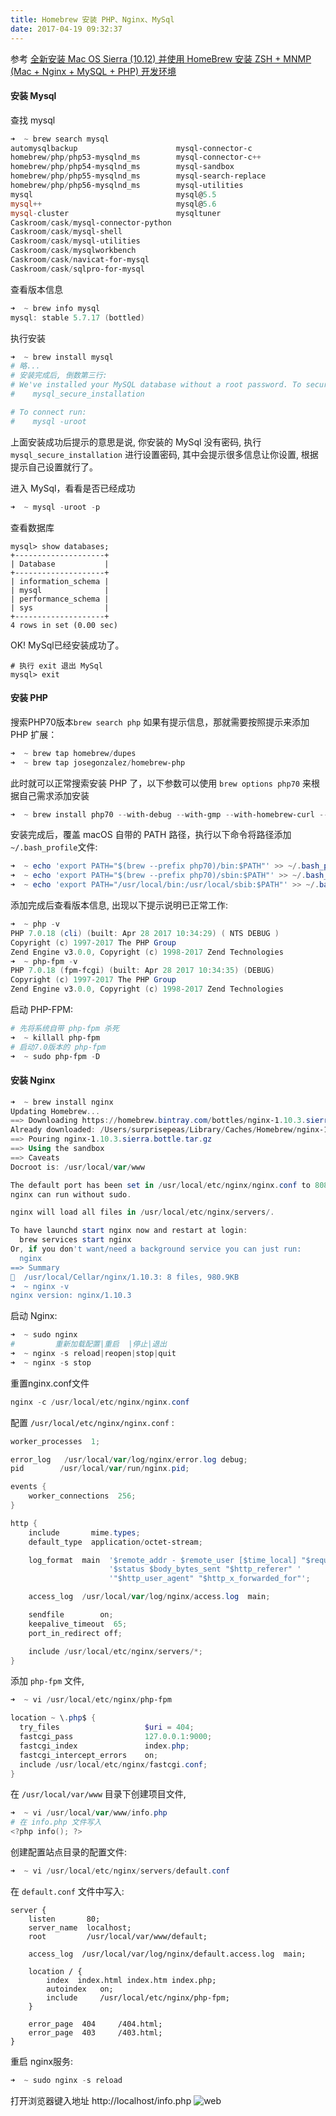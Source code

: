 ```yaml
---
title: Homebrew 安装 PHP、Nginx、MySql
date: 2017-04-19 09:32:37
---
```


参考 [全新安装 Mac OS Sierra (10.12) 并使用 HomeBrew 安装 ZSH + MNMP (Mac + Nginx + MySQL + PHP) 开发环境](https://laravel-china.org/topics/3129/new-installation-mac-os-sierra-1012-and-use-homebrew-to-install-zsh-mnmp-mac-nginx-mysql-php-development-environment)

<!--more-->

#### 安装 Mysql

查找 mysql

```powershell
➜  ~ brew search mysql
automysqlbackup                      mysql-connector-c
homebrew/php/php53-mysqlnd_ms        mysql-connector-c++
homebrew/php/php54-mysqlnd_ms        mysql-sandbox
homebrew/php/php55-mysqlnd_ms        mysql-search-replace
homebrew/php/php56-mysqlnd_ms        mysql-utilities
mysql                                mysql@5.5
mysql++                              mysql@5.6
mysql-cluster                        mysqltuner
Caskroom/cask/mysql-connector-python
Caskroom/cask/mysql-shell
Caskroom/cask/mysql-utilities
Caskroom/cask/mysqlworkbench
Caskroom/cask/navicat-for-mysql
Caskroom/cask/sqlpro-for-mysql
```

查看版本信息

```powershell
➜  ~ brew info mysql
mysql: stable 5.7.17 (bottled)
```

执行安装

```powershell
➜  ~ brew install mysql
# 略...
# 安装完成后, 倒数第三行:
# We've installed your MySQL database without a root password. To secure it run:
#    mysql_secure_installation

# To connect run:
#    mysql -uroot
```

上面安装成功后提示的意思是说, 你安装的 MySql 没有密码, 执行`mysql_secure_installation` 进行设置密码, 其中会提示很多信息让你设置, 根据提示自己设置就行了。

进入 MySql，看看是否已经成功

```powershell
➜  ~ mysql -uroot -p
```

查看数据库

```mysql
mysql> show databases;
+--------------------+
| Database           |
+--------------------+
| information_schema |
| mysql              |
| performance_schema |
| sys                |
+--------------------+
4 rows in set (0.00 sec)
```

OK! MySql已经安装成功了。

```Mysql
# 执行 exit 退出 MySql
mysql> exit
```



#### 安装 PHP

搜索PHP70版本`brew search php` 如果有提示信息，那就需要按照提示来添加PHP 扩展：

```powershell
➜  ~ brew tap homebrew/dupes
➜  ~ brew tap josegonzalez/homebrew-php
```

此时就可以正常搜索安装 PHP 了，以下参数可以使用 `brew options php70` 来根据自己需求添加安装

```powershell
➜  ~ brew install php70 --with-debug --with-gmp --with-homebrew-curl --with-homebrew-libressl --with-homebrew-libxml2 --with-homebrew-libxslt --with-imap --with-libmysql --with-mssql --with-pear
```

安装完成后，覆盖 macOS 自带的 PATH 路径，执行以下命令将路径添加`~/.bash_profile`文件:

```powershell
➜  ~ echo 'export PATH="$(brew --prefix php70)/bin:$PATH"' >> ~/.bash_profile
➜  ~ echo 'export PATH="$(brew --prefix php70)/sbin:$PATH"' >> ~/.bash_profile
➜  ~ echo 'export PATH="/usr/local/bin:/usr/local/sbib:$PATH"' >> ~/.bash_profile
```

添加完成后查看版本信息, 出现以下提示说明已正常工作:

```powershell
➜  ~ php -v
PHP 7.0.18 (cli) (built: Apr 28 2017 10:34:29) ( NTS DEBUG )
Copyright (c) 1997-2017 The PHP Group
Zend Engine v3.0.0, Copyright (c) 1998-2017 Zend Technologies
➜  ~ php-fpm -v
PHP 7.0.18 (fpm-fcgi) (built: Apr 28 2017 10:34:35) (DEBUG)
Copyright (c) 1997-2017 The PHP Group
Zend Engine v3.0.0, Copyright (c) 1998-2017 Zend Technologies
```

启动 PHP-FPM:

```powershell
# 先将系统自带 php-fpm 杀死
➜  ~ killall php-fpm
# 启动7.0版本的 php-fpm
➜  ~ sudo php-fpm -D
```

#### 安装 Nginx

```powershell
➜  ~ brew install nginx
Updating Homebrew...
==> Downloading https://homebrew.bintray.com/bottles/nginx-1.10.3.sierra.bottle.tar.gz
Already downloaded: /Users/surprisepeas/Library/Caches/Homebrew/nginx-1.10.3.sierra.bottle.tar.gz
==> Pouring nginx-1.10.3.sierra.bottle.tar.gz
==> Using the sandbox
==> Caveats
Docroot is: /usr/local/var/www

The default port has been set in /usr/local/etc/nginx/nginx.conf to 8080 so that
nginx can run without sudo.

nginx will load all files in /usr/local/etc/nginx/servers/.

To have launchd start nginx now and restart at login:
  brew services start nginx
Or, if you don't want/need a background service you can just run:
  nginx
==> Summary
🍺  /usr/local/Cellar/nginx/1.10.3: 8 files, 980.9KB
➜  ~ nginx -v
nginx version: nginx/1.10.3
```

启动 Nginx:

```powershell
➜  ~ sudo nginx
#      	  重新加载配置|重启  |停止|退出
➜  ~ nginx -s reload|reopen|stop|quit
➜  ~ nginx -s stop
```

重置nginx.conf文件

```powershell
nginx -c /usr/local/etc/nginx/nginx.conf
```



 配置 `/usr/local/etc/nginx/nginx.conf` :

```powershell
worker_processes  1;

error_log   /usr/local/var/log/nginx/error.log debug;
pid        /usr/local/var/run/nginx.pid;

events {
    worker_connections  256;
}

http {
    include       mime.types;
    default_type  application/octet-stream;

    log_format  main  '$remote_addr - $remote_user [$time_local] "$request" '
                      '$status $body_bytes_sent "$http_referer" '
                      '"$http_user_agent" "$http_x_forwarded_for"';

    access_log  /usr/local/var/log/nginx/access.log  main;

    sendfile        on;
    keepalive_timeout  65;
    port_in_redirect off;

    include /usr/local/etc/nginx/servers/*;
}
```

添加 `php-fpm` 文件,

```powershell
➜  ~ vi /usr/local/etc/nginx/php-fpm
```



```powershell
location ~ \.php$ {
  try_files                   $uri = 404;
  fastcgi_pass                127.0.0.1:9000;
  fastcgi_index               index.php;
  fastcgi_intercept_errors    on;
  include /usr/local/etc/nginx/fastcgi.conf;
}
```

在 `/usr/local/var/www` 目录下创建项目文件, 

```powershell
➜  ~ vi /usr/local/var/www/info.php
# 在 info.php 文件写入
<?php info(); ?>
```

创建配置站点目录的配置文件:

```powershell
➜  ~ vi /usr/local/etc/nginx/servers/default.conf
```

在 `default.conf` 文件中写入:

```Shell
server {
    listen       80;
    server_name  localhost;
    root         /usr/local/var/www/default;

    access_log  /usr/local/var/log/nginx/default.access.log  main;

    location / {
        index  index.html index.htm index.php;
        autoindex   on;
        include     /usr/local/etc/nginx/php-fpm;
    }

    error_page  404     /404.html;
    error_page  403     /403.html;
}
```

重启 nginx服务:

```powershell
➜  ~ sudo nginx -s reload
```

打开浏览器键入地址 http://localhost/info.php ![web](http://omixc2ggv.bkt.clouddn.com/%E5%B1%8F%E5%B9%95%E5%BF%AB%E7%85%A7%202017-04-28%2014.44.33.png)

